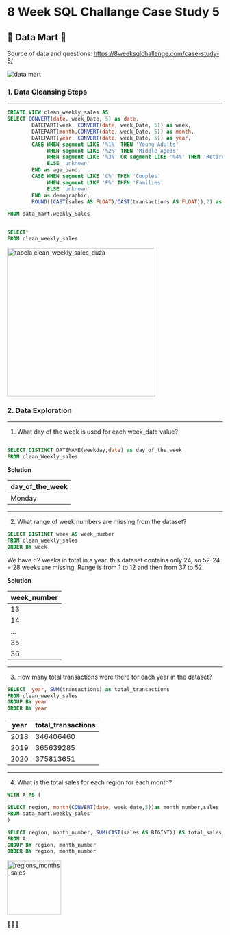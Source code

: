 # 8 Week SQL Challange Case Study 5
## 🛒 Data Mart 🛒 
Source of data and questions: https://8weeksqlchallenge.com/case-study-5/



![data mart](https://github.com/user-attachments/assets/9904d59e-0433-4e1f-bd7e-8fba762e51f8)




### 1. Data Cleansing Steps
----------------------------------------------------------------------------------------------------------
```sql
CREATE VIEW clean_weekly_sales AS
SELECT CONVERT(date, week_Date, 5) as date, 
		DATEPART(week, CONVERT(date, week_Date, 5)) as week,
		DATEPART(month,CONVERT(date, week_Date, 5)) as month,
		DATEPART(year, CONVERT(date, week_Date, 5)) as year,
		CASE WHEN segment LIKE '%1%' THEN 'Young Adults'
			 WHEN segment LIKE '%2%' THEN 'Middle Ageds'
			 WHEN segment LIKE '%3%' OR segment LIKE '%4%' THEN 'Retirees'
			 ELSE 'unknown'
		END as age_band,
		CASE WHEN segment LIKE 'C%' THEN 'Couples'
			 WHEN segment LIKE 'F%' THEN 'Families'
			 ELSE 'unknown'
		END as demographic,
		ROUND((CAST(sales AS FLOAT)/CAST(transactions AS FLOAT)),2) as avg_transactions

FROM data_mart.weekly_Sales


SELECT*
FROM clean_weekly_sales
```


<img width="346" alt="tabela clean_weekly_sales_duża" src="https://github.com/user-attachments/assets/9653b948-d6e4-4896-b7ee-c16ada45c09a">


### 2. Data Exploration
----------------------------------------------------------------------------------------------------------

1. What day of the week is used for each week_date value?

```sql

SELECT DISTINCT DATENAME(weekday,date) as day_of_the_week
FROM clean_Weekly_sales

```



**Solution**

|day_of_the_week|
|---------------|
|Monday|

----------------------------------------------------------------------------------------------------------

2. What range of week numbers are missing from the dataset?

```sql
SELECT DISTINCT week AS week_number
FROM clean_weekly_sales
ORDER BY week
```

We have 52 weeks in total in a year, this dataset contains only 24, so 52-24 = 28 weeks are missing.
Range is from 1 to 12 and then from 37 to 52.

**Solution**

|week_number|
|---------------|
|13|
|14|
|...|
|35|
|36|


----------------------------------------------------------------------------------------------------------


3. How many total transactions were there for each year in the dataset?

```sql
SELECT  year, SUM(transactions) as total_transactions
FROM clean_weekly_sales
GROUP BY year
ORDER BY year
```
|year|total_transactions|
|----|--------------|
|2018|346406460|
|2019|365639285|
|2020|375813651|

----------------------------------------------------------------------------------------------------------


4. What is the total sales for each region for each month?

```sql
WITH A AS (

SELECT region, month(CONVERT(date, week_date,5))as month_number,sales
FROM data_mart.weekly_sales
)

SELECT region, month_number, SUM(CAST(sales AS BIGINT)) AS total_sales
FROM A
GROUP BY region, month_number
ORDER BY region, month_number
```
<img width="126" alt="regions_months_sales" src="https://github.com/user-attachments/assets/6c9b511d-fad5-467f-a050-6c6778265c9e">


🛒🛒🛒
